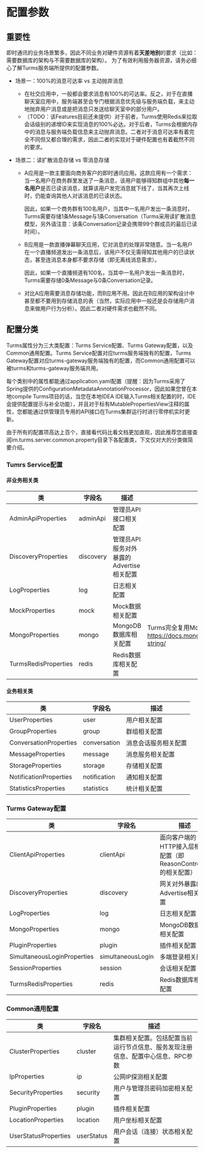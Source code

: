 # 配置参数

## 重要性

即时通讯的业务场景繁多，因此不同业务对硬件资源有着**天差地别**的要求（比如：需要数据库的架构与不需要数据库的架构）。 为了有效利用服务器资源，请务必细心了解Turms服务端所提供的配置参数。

* 场景一：100%的消息可达率 vs 主动抛弃消息

  * 在社交应用中，一般都会要求消息有100%的可达率。反之，对于在直播聊天室应用中，服务端甚至会专门根据消息优先级与服务端负载，来主动地抛弃用户消息或是把消息只发送给聊天室中的部分用户。
  * （TODO：该Features目前还未提供）对于前者，Turms使用Redis来拉取会话级别的递增ID来实现消息的100%必达。对于后者，Turms会根据内存中的消息与服务端负载信息来主动抛弃消息。二者对于消息可达率有着完全不同但又都合理的需求，因此二者的实现对于硬件配置也有着截然不同的要求。

* 场景二：读扩散消息存储 vs 零消息存储

  * A应用是一款主要面向商务客户的即时通讯应用。这款应用有一个需求：当一名用户在商务群里发送了一条消息，该用户能够得知群组中其他**每一名用户**是否已读该消息，就算该用户发完消息就下线了，当其再次上线时，仍能查询其他人对该消息的已读状态。 

    因此，如果一个商务群有100名用户，当其中一名用户发出一条消息时，Turms需要存储1条Message与1条Conversation（Turms采用读扩散消息模型，另外请注意：该条Conversation记录会携带99个群成员的最后已读时间）。

  * B应用是一款直播弹幕聊天应用，它对消息的处理非常随意。当一名用户在一个直播频道发出一条消息后，该用户不仅无需得知其他用户的已读状态，甚至连消息本身都不要求存储（即无离线消息需求）。

    因此，如果一个直播频道有100名，当其中一名用户发出一条消息时，Turms需要存储0条Message与0条Conversation记录。

  * 对比A应用需要消息存储功能，而B应用不用。因此在B应用的架构设计中甚至都不要用到存储消息的表（当然，实际应用中一般还是会存储用户消息来做用户行为分析）。因此二者对硬件需求也截然不同。

## 配置分类

Turms属性分为三大类配置：Turms Service配置、Turms Gateway配置，以及Common通用配置。Turms Service配置对应turms服务端独有的配置，Turms Gateway配置对应turms-gateway服务端独有的配置，而Common通用配置可以被turms和turms-gateway服务端共用。

每个类别中的属性都能通过application.yaml配置（提醒：因为Turms采用了Spring提供的ConfigurationMetadataAnnotationProcessor，因此如果您曾在本地compile Turms项目的话，当您在本地IDEA IDE输入Turms相关配置的时，IDE会提供配置提示与补全功能），并且对于标有MutablePropertiesView注释的属性，您都能通过供管理员专用的API接口在Turms集群运行时进行零停机实时更新。

由于所有的配置项高达上百个，直接看代码比看文档更加直观，因此推荐您直接查阅im.turms.server.common.property目录下各配置类，下文仅对大的分类做简要介绍。

### Tumrs Service配置

#### 非业务相关类

| 类                   | 字段名    | 描述                                     | 补充                                                         |
| -------------------- | --------- | ---------------------------------------- | ------------------------------------------------------------ |
| AdminApiProperties   | adminApi  | 管理员API接口相关配置                    |                                                              |
| DiscoveryProperties  | discovery | 管理员API服务对外暴露的Advertise相关配置 |                                                              |
| LogProperties        | log       | 日志相关配置                             |                                                              |
| MockProperties       | mock      | Mock数据相关配置                         |                                                              |
| MongoProperties      | mongo     | MongoDB数据库相关配置                    | Turms完全复用MongoDB的URI配置。参考文档：<br />https://docs.mongodb.com/manual/reference/connection-string/ |
| TurmsRedisProperties | redis     | Redis数据库相关配置                      |                                                              |

#### 业务相关类

| 类                     | 字段名       | 描述                 |
| ---------------------- | ------------ | -------------------- |
| UserProperties         | user         | 用户相关配置         |
| GroupProperties        | group        | 群组相关配置         |
| ConversationProperties | conversation | 消息会话服务相关配置 |
| MessageProperties      | message      | 消息服务相关配置     |
| StorageProperties      | storage      | 存储相关配置         |
| NotificationProperties | notification | 通知相关配置         |
| StatisticsProperties   | statistics   | 统计相关配置         |

### Turms Gateway配置

| 类                          | 字段名            | 描述                                                         |
| --------------------------- | ----------------- | ------------------------------------------------------------ |
| ClientApiProperties         | clientApi         | 面向客户端的HTTP接入层相关配置（即ReasonController的相关配置） |
| DiscoveryProperties         | discovery         | 网关对外暴露的Advertise相关配置                              |
| LogProperties               | log               | 日志相关配置                                                 |
| MongoProperties             | mongo             | MongoDB数据库相关配置                                        |
| PluginProperties            | plugin            | 插件相关配置                                                 |
| SimultaneousLoginProperties | simultaneousLogin | 多端登录相关配置                                             |
| SessionProperties           | session           | 会话相关配置                                                 |
| TurmsRedisProperties        | redis             | Redis数据库相关配置                                          |

### Common通用配置

| 类                   | 字段名     | 描述                                                         |
| -------------------- | ---------- | ------------------------------------------------------------ |
| ClusterProperties    | cluster    | 集群相关配置。包括配置当前运行节点信息、服务发现注册信息、配置中心信息、RPC参数 |
| IpProperties         | ip         | 公网IP探测相关配置                                           |
| SecurityProperties   | security   | 用户与管理员密码加密相关配置                                 |
| PluginProperties     | plugin     | 插件相关配置                                                 |
| LocationProperties   | location   | 用户坐标相关配置                                             |
| UserStatusProperties | userStatus | 用户会话（连接）状态相关配置                                 |